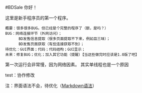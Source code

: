 #BDSale
你好！

这里是新手程序员的第一个程序。

	概要：很多很多BUG。但已经是个完整的程序了（额，是吗？）
	BUG：网络连接环节（外网访问）；
		  BD发售信息提取（很多页面提取不下来，例如皿三味）；
		  BD发售页面获取（有些连接获取不到）；
	待优化：GUI界面；代码；代码结构；GUI显示；
	未来：修复BUG；优化；加入其它功能（提醒）【当这些做完时应该是1.0版了吧】

第一次运行会非常慢，因为网络因素。
其实单线程也是一个原因

test：协作修改

注：界面语法不会，待优化（[Markdown语法](https://www.appinn.com/markdown "Markdown语法")）

